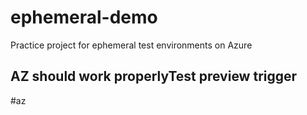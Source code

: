 # ephemeral-demo
 Practice project for ephemeral test environments on Azure
## AZ should work properlyTest preview trigger
#az 
